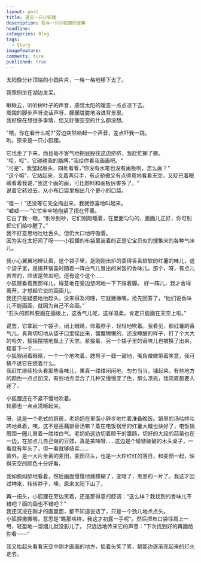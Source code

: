 ```yaml
---
layout: post
title: 遇见一只小狐狸
description: 我与一只小狐狸的故事  
headline: 
categories: Blog
tags: 
  - Story
imagefeature: 
comments: ture
published: true
---
```



太阳像分针顶端的小圆片片，一格一格地移下去了。

我照例坐在湖边发呆。  

瞅瞅云，听听树叶子的声音，感觉太阳的暖意一点点凉下去。  
周围的脚步声呀说话声呀，朦朦胧胧地溶进背景里。  
我好像在想很多事情，但又好像空空的什么都没想。  

"喂，你在看什么呢?"旁边突然响起一个声音，差点吓我一跳。  
哟，原来是一只小狐狸。  

它也坐了下来，而且毫不客气地把屁股往这边挤挤，我赶忙挪了挪。  
”哎，哎“，它碰碰我的胳膊，”我给你看我画画吧。“  
”可是“，我皱起眉头，四处看看，”你没有水笔也没有画板啊，怎么画？“  
”这个嘛“，它站起来，叉着两只手，有点骄傲又有点得意地看看天空，又眨巴着眼睛看着我说，”我这个画的画，可比颜料和画板厉害多了。“   
说着它转过去，从小布口袋里掏出几个更小的口袋。  

”哇—！”还没等它完全掏出来，我就惊喜地叫起来。  
“嘘嘘——”它忙牢牢地抱紧了捂在怀里。  
它白了我一眼，“别吵别吵，它们刚刚睡着，在里面匀匀的，画画儿正好，你可别把它们给吵醒了。”  
我不好意思地吐吐舌头，但仍大口地呼吸着。  
因为实在太好闻了呀——小狐狸的布袋里装着的正是它宝贝似的搜集来的各种气味儿。  
 
我小心翼翼地辨认着，这个袋子里，是刚刚出炉的蒸得香香软软的红薯的味儿，这个袋子里，是揭开锅盖时随着一阵白气儿冒出的米饭的香味儿，那个，呀，有点儿苦苦的，应该是苦瓜吧，还有这个这个……  
小狐狸看着我那样儿，得意地在旁边悠闲地一下下跺着脚。
好一阵儿，我才舍得离开，才想起它说的画画儿。  
我还只是疑惑地抬起头，没来得及问哩，它就撇撇嘴，抢先回答了，“他们说香味儿不能画画，就因为自己不会画。”  
“石头的颜料要画在画板上，这香气儿呢，这样温柔，肯定只能画在天空上啦。”  

说罢，它拿起一个袋子，闭上眼睛，仰着脖子，轻轻地吹着。我看见，那红薯的香气儿，真真切切地从袋子口里探出来，慵慵懒懒的，还没睡醒的样子，打了个大大的哈欠，摇摇摆摆地飘上了天空。紧接着，另一个袋子里的香味儿也被换了出来，接着下一个……  
小狐狸闭着眼睛，一个一个地吹着，腮帮子一鼓一鼓地，嘴角微微带着笑意，我可猜不透它在想着什么。  
我赶忙继续抬头看那些香味儿，果真一缕缕闲闲地，匀匀当当，铺起来。有些地方的颜色一点点加深，有些地方混合了几种又慢慢变了色，那么漂亮，我简直都要入迷了。  

小狐狸还在不紧不慢地吹着。  
轮廓也一点点清晰起来。  

呀，这是一个老式的厨房，老奶奶在里面小碎步地忙着准备晚饭。锅里的汤咕咚咕咚地煮着，咦，这不是莲藕排骨汤嘛？蒸在电饭锅里的红薯大概也快好了，电饭锅周围一圈儿冒着一缕缕白气。老奶奶这边切着晾干的腊肠，切好的大段的蒜苗也在一边，在加点儿自己做的豆豉，真是美味呀……这边是个矮矮破破的木头桌子，一看就有年头了，但一看就够结实……  
窗外，是一大片金黄的麦田，麦田尽头，也是一大轮红红的落日，和麦田一起，映得天空的颜色十分好看。  

我如痴如醉地看着，然后画面慢慢地就模糊了，变暗了，黑黑的一片了。我这才回过神来，转转脖子，噢，原来太阳下山了。  

再一扭头，小狐狸在旁边笑着，还是那得意的腔调：“这么样？我找到的香味儿不错吧？画的画也不错吧？”  
我还沉浸在刚才的画里面，都不知道说话了，只是一个劲儿地点点头。  
小狐狸撇撇嘴，意思是“瞧那啥样，我这才初露一手呢“。然后把布口袋往肩上一甩，轻盈地一溜烟儿就没影儿了。
只远远地传来它的声音：”下次找到好的再画给你看——“  

我又抬起头看看天空中刚才画画的地方，摇着头笑了笑，朝那边逐渐亮起来的灯火走去。  